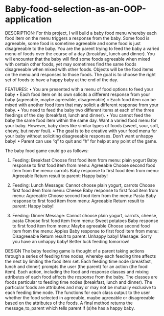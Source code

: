 # Baby-food-selection-as-an-OOP-application

DESCRIPTION:
For this project, I will build a baby food menu whereby each food item on the
menu triggers a response from the baby. Some food is agreeable, some food is
sometime agreeable and some food is just disagreeable to the baby. You are the
parent trying to feed the baby a varied menu of foods over the course of a day
(breakfast, lunch and dinner). You will encounter that the baby will find some
foods agreeable when mixed with certain other foods, yet may sometimes find
the same foods disagreeable when mixed with other foods. Objects will be the
food items on the menu and responses to those foods. The goal is to choose the
right set of foods to have a happy baby at the end of the day.

FEATURES:
• You are presented with a menu of food options to feed your baby
• Each food item on its own solicits a different response from your baby
(agreeable, maybe agreeable, disagreeable)
• Each food item can be mixed with another food item that may solicit a
different response from your baby.
• You need to feed the baby two different items at each of the three
feedings of the day (breakfast, lunch and dinner).
• You cannot feed the baby the same food item within the same day. Want
a varied food menu for your baby. However, baby does like similar
types of foods (sweet, sour, soft, chewy, but never foul).
• The goal is to be creative with your food menu for your baby without
soliciting disagreeable responses. Don’t want unhappy baby!
• Parent can use “q” to quit and “h” for help at any point of the game.

The baby food game could go as follows:
1. Feeding: Breakfast
Choose first food item from menu: plain yogurt
Baby response to first food item from menu: Agreeable
Choose second food item from the menu: carrots
Baby response to first food item from menu: Agreeable
Return result to parent: Happy baby!

2. Feeding: Lunch
Message: Cannot choose plain yogurt, carrots
Choose first food item from menu: Cheese
Baby response to first food item from menu: Agreeable
Choose second food item from the menu: Pasta
Baby response to first food item from menu: Agreeable
Return result to parent: Happy baby!

3. Feeding: Dinner
Message: Cannot choose plain yogurt, carrots, cheese, pasta
Choose first food item from menu: Sweet potatoes
Baby response to first food item from menu: Maybe agreeable
Choose second food item from the menu: Apples
Baby response to first food item from menu: Disagreeable
Return result to parent: Unhappy baby!
Message: Sorry you have an unhappy baby! Better luck feeding tomorrow!

DESIGN
The baby feeding game is thought of a parent taking actions through a series of
feeding time nodes, whereby each feeding time affects the next by limiting the
food item set.
Each feeding time node (breakfast, lunch and dinner) prompts the user (the
parent) for an action (the food item). Each action, including the food and
response classes and mixing attributes of each food affects the response from
the baby.
The classes are foods particular to feeding time nodes (breakfast, lunch and
dinner). The particular foods are attributes and may or may not be mutually
exclusive to each feeding time node. The functions for each class output to the
user whether the food selected in agreeable, maybe agreeable or disagreeable
based on the attributes of the foods. A final method returns the
message_to_parent which tells parent if (s)he has a happy baby.
